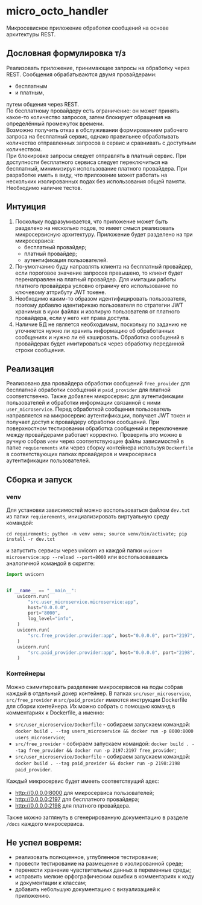 # micro_octo_handler
Микросевисное приложение обработки сообщений на основе архитектуры REST.  
## Дословная формулировка т/з  
Реализовать приложение, принимающее запросы на обработку через REST.
Сообщения обрабатываются двумя провайдерами:  
 - бесплатным
 - и платным,
   
 путем общения через REST.  
По бесплатному провайдеру есть ограничение: он может принять какое-то количество запросов, затем блокирует обращения на определённый промежуток времени.  
Возможно получить отказ в обслуживании формированием рабочего запроса на бесплатный сервис, однако правильнее обрабатывать количество отправленных запросов в сервис и сравнивать с доступным количеством.  
При блокировке запросы следует отправлять в платный сервис. При доступности бесплатного сервиса следует переключиться на бесплатный, минимизируя использование платного провайдера.
При разработке иметь в виду, что приложение может работать на нескольких изолированных подах без использования общей памяти.  
Необходимо наличие тестов.

## Интуиция
1. Поскольку подразумивается, что приложение может быть разделено на несколько подов, то имеет смысл реализовать микросервисную архитектуру. Приложение будет разделено на три микросервиса: 
    - бесплатный провайдер;  
    - платный провайдер;
    - аутентификация пользователей.
2. По-умолчанию буду направлять клиента на бесплатный провайдер, если пороговое значение запросов превышено, то клиент будет перенаправлен на платный провайдер. Для имитации работы платного провайдера условно ограничу его использование по ключевому аттрибуту JWT токене.  
3. Необходимо каким-то образом идентифицировать пользователя, поэтому добавлю идентификаю пользователя по стратегии JWT хранимых в куки файлах и изолирую пользователя от платного провайдера, если у него нет права доступа.
4. Наличие БД не является необходимым, поскольку по заданию не уточняется нужно ли хранить информацию об обработанных сообщениях и нужно ли её кэшировать. Обработка сообщений в провайдерах будет имитироваться через обработку переданной строки сообщения.

## Реализация
Реализовано два провайдера обработки сообщений `free_provider` для бесплатной обработки сообщений и `paid_provider` для платной соответственно. Также добавлен микросервис для аутентификации пользователей и обработки информации связанной с ними `user_microservice`. Перед обработкой сообщения пользователь направляется на микросервис аутентификации, получает JWT токен и получает доступ к провайдеру обработки сообщений. При поверхностном тестировании обработка сообщений и переключение между провайдерами работает корректно. Проверить это можно в ручную собрав `venv` через соответствующие файлы зависимостей в папке `requierements` или через сборку контейнера используя `Dockerfile` в соответствующих папках провайдеров и микросервиса аутентификации пользователей.

## Сборка и запуск
### venv
Для установки зависимостей можно воспользоваться файлом `dev.txt` из папки `requierements`, инициализировать виртуальную среду командой:
```shell
cd requirements; python -m venv venv; source venv/bin/activate; pip install -r dev.txt
```
и запустить сервисы через uvicorn из каждой папки `uvicorn microservice:app --reload --port=8000` или воспользовавшись аналогичной командой в скрипте:
```python
import uvicorn


if __name__ == "__main__":
    uvicorn.run(
        "src.user_microservice.microservice:app",
        host="0.0.0.0",
        port="8000",
        log_level="info",
    )
    uvicorn.run(
        "src.free_provider.provider:app", host="0.0.0.0", port="2197", log_level="info"
    )
    uvicorn.run(
        "src.paid_provider.provider:app", host="0.0.0.0", port="2198", log_level="info"
    )
```

### Контейнеры
Можно сэимитировать разделение микросервисов на поды собрав каждый в отдельный докер контейнер. В папках `src/user_microservice`, `src/free_provider` и `src/paid_provider` имеются инструкции Dockerfile для сборки контейнера. Их можно собрать с помощью команд в комментариях к Dockerfile, а именно:
- `src/user_microservice/Dockerfile` - собираем запускаем командой: ```docker build . --tag users_microservice && docker run -p 8000:8000 users_microservice```;
- `src/free_provider` - собираем запускаем командой: ```docker build . --tag free_provider && docker run -p 2197:2197 free_provider```;
- `src/user_microservice/Dockerfile` - собираем запускаем командой: ```docker build . --tag paid_provider && docker run -p 2198:2198 paid_provider```.

Каждый микросервис будет имееть соответствущий адес:
- http://0.0.0.0:8000 для микросервиса пользователей;
- http://0.0.0.0:2197 для бесплатного провайдера;
- http://0.0.0.0:2198 для платного провайдера.

Также можно заглянуть в сгенерированную документацию в разделе `/docs` каждого микросервиса.

## Не успел вовремя:
- реализовать полноценное, углубленное тестирование;
- провести тестирование на размещение в изолированной среде;
- перенести хранение чувствительных данных в переменные среды;
- исправить мелкие орфографическии ошибки в комментариях к коду и документации к классам;
- добавить небольшую документацию с визуализацией к приложению.
